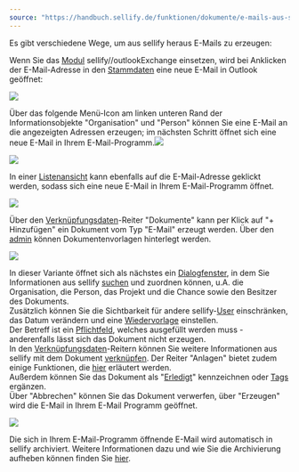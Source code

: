 ```yaml
---
source: "https://handbuch.sellify.de/funktionen/dokumente/e-mails-aus-sellify-erzeugen/"
---
```

Es gibt verschiedene Wege, um aus sellify heraus E-Mails zu erzeugen:

Wenn Sie das [Modul](https://www.sellify.de/software/module "https://www.sellify.de/software/module") sellify//outlookExchange einsetzen, wird bei Anklicken der E-Mail-Adresse in den [Stammdaten](https://handbuch.sellify.de/allgemein/benutzeroberfl%C3%A4che/ "Begriffe aus sellify, Aufbau von sellify") eine neue E-Mail in Outlook geöffnet:

![](https://image.jimcdn.com/app/cms/image/transf/dimension=690x10000:format=jpg/path/s42eb4d670de94a65/image/i25e7efc2e31afb12/version/1614091653/image.jpg)

Über das folgende Menü-Icon am linken unteren Rand der Informationsobjekte "Organisation" und "Person" können Sie eine E-Mail an die angezeigten Adressen erzeugen; im nächsten Schritt öffnet sich eine neue E-Mail in Ihrem E-Mail-Programm.[![](https://businessactswiki.atlassian.net/wiki/download/thumbnails/229474549/Men%C3%BC.png?version=1&modificationDate=1603725054777&cacheVersion=1&api=v2&width=30&height=30)](https://businessactswiki.atlassian.net/wiki/spaces/MAN/pages/229474580/Icons+aus+sellify)

![](https://image.jimcdn.com/app/cms/image/transf/dimension=690x10000:format=jpg/path/s42eb4d670de94a65/image/ia5c7e6aceae804dd/version/1614091675/image.jpg)

In einer [Listenansicht](https://handbuch.sellify.de/allgemein/benutzeroberfl%C3%A4che/ "Begriffe aus sellify, Aufbau von sellify") kann ebenfalls auf die E-Mail-Adresse geklickt werden, sodass sich eine neue E-Mail in Ihrem E-Mail-Programm öffnet.

![](https://image.jimcdn.com/app/cms/image/transf/dimension=690x10000:format=jpg/path/s42eb4d670de94a65/image/i14ecffaaa5ac5004/version/1614091679/image.jpg)

Über den [Verknüpfungsdaten](https://handbuch.sellify.de/allgemein/benutzeroberfl%C3%A4che/ "Begriffe aus sellify, Aufbau von sellify")\-Reiter "Dokumente" kann per Klick auf "+ Hinzufügen" ein Dokument vom Typ "E-Mail" erzeugt werden. Über den [admin](https://handbuch.sellify.de/funktionen/admin-bereich/ "admin-Bereich") können Dokumentenvorlagen hinterlegt werden.

![](https://image.jimcdn.com/app/cms/image/transf/dimension=690x10000:format=jpg/path/s42eb4d670de94a65/image/i3ed3ac6f60eb5b67/version/1614091683/image.jpg)

In dieser Variante öffnet sich als nächstes ein [Dialogfenster](https://handbuch.sellify.de/allgemein/benutzeroberfl%C3%A4che/ "Begriffe aus sellify, Aufbau von sellify"), in dem Sie Informationen aus sellify [suchen](https://handbuch.sellify.de/aufbau/finden/ "Finden") und zuordnen können, u.A. die Organisation, die Person, das Projekt und die Chance sowie den Besitzer des Dokuments.  
Zusätzlich können Sie die Sichtbarkeit für andere sellify-[User](https://handbuch.sellify.de/allgemein/benutzeroberfl%C3%A4che/ "Begriffe aus sellify, Aufbau von sellify") einschränken, das Datum verändern und eine [Wiedervorlage](https://handbuch.sellify.de/funktionen/erinnerungen-in-sellify/ "Erinnerungen in sellify") einstellen.  
Der Betreff ist ein [Pflichtfeld](https://handbuch.sellify.de/funktionen/pflichtfelder/ "Pflichtfelder"), welches ausgefüllt werden muss - anderenfalls lässt sich das Dokument nicht erzeugen.  
In den [Verknüpfungsdaten](https://handbuch.sellify.de/allgemein/benutzeroberfl%C3%A4che/ "Begriffe aus sellify, Aufbau von sellify")\-Reitern können Sie weitere Informationen aus sellify mit dem Dokument [verknüpfen](https://handbuch.sellify.de/funktionen/informationen-verkn%C3%BCpfen/ "Informationen verknüpfen"). Der Reiter "Anlagen" bietet zudem einige Funktionen, die [hier](https://handbuch.sellify.de/funktionen/dokumente/anlagen/ "Anlagen") erläutert werden.  
Außerdem können Sie das Dokument als "[Erledigt](https://handbuch.sellify.de/funktionen/erledigt-funktion/ "\"Erledigt\"-Funktion")" kennzeichnen oder [Tags](https://handbuch.sellify.de/funktionen/tags/ "Tags") ergänzen.  
Über "Abbrechen" können Sie das Dokument verwerfen, über "Erzeugen" wird die E-Mail in Ihrem E-Mail Programm geöffnet.

![](https://image.jimcdn.com/app/cms/image/transf/dimension=690x10000:format=jpg/path/s42eb4d670de94a65/image/if7f3a279d097feb8/version/1614091689/image.jpg)

Die sich in Ihrem E-Mail-Programm öffnende E-Mail wird automatisch in sellify archiviert. Weitere Informationen dazu und wie Sie die Archivierung aufheben können finden Sie [hier](https://handbuch.sellify.de/funktionen/dokumente/dokumente-archivieren/ "Dokumente archivieren").